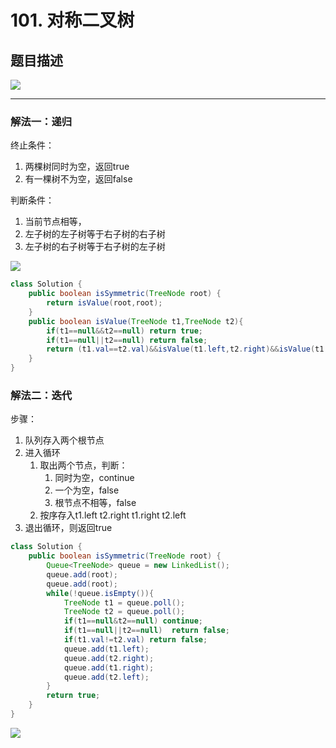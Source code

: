 # 101. 对称二叉树

## 题目描述

![](https://gitee.com//junchao-ustc/picture/raw/master/img/20200529092659.png)

***

### 解法一：递归

终止条件：

1. 两棵树同时为空，返回true
2. 有一棵树不为空，返回false

判断条件：

1. 当前节点相等，
2. 左子树的左子树等于右子树的右子树
3. 左子树的右子树等于右子树的左子树

![](https://gitee.com//junchao-ustc/picture/raw/master/img/20200529093948.png)

```java
class Solution {
    public boolean isSymmetric(TreeNode root) {
        return isValue(root,root);
    }
    public boolean isValue(TreeNode t1,TreeNode t2){
        if(t1==null&&t2==null) return true;
        if(t1==null||t2==null) return false;
        return (t1.val==t2.val)&&isValue(t1.left,t2.right)&&isValue(t1.right,t2.left);
    }
}
```

### 解法二：迭代

步骤：

1. 队列存入两个根节点
2. 进入循环
   1. 取出两个节点，判断：
      1. 同时为空，continue
      2. 一个为空，false
      3. 根节点不相等，false
   2. 按序存入t1.left t2.right  t1.right t2.left
3. 退出循环，则返回true

```java
class Solution {
    public boolean isSymmetric(TreeNode root) {
        Queue<TreeNode> queue = new LinkedList();
        queue.add(root);
        queue.add(root);
        while(!queue.isEmpty()){
            TreeNode t1 = queue.poll();
            TreeNode t2 = queue.poll();
            if(t1==null&t2==null) continue;
            if(t1==null||t2==null)  return false;
            if(t1.val!=t2.val) return false;
            queue.add(t1.left);
            queue.add(t2.right);
            queue.add(t1.right);
            queue.add(t2.left);
        }
        return true;
    }
}
```

![](https://gitee.com//junchao-ustc/picture/raw/master/img/20200529094805.png)